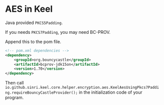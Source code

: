 # AES in Keel

Java provided `PKCS5Padding`.

If you needs `PKCS7Padding`, you may need BC-PROV.

Append this to the pom file.

````xml
<!-- pom.xml dependencies -->
<dependency>
    <groupId>org.bouncycastle</groupId>
    <artifactId>bcprov-jdk15on</artifactId>
    <version>1.70</version>
</dependency>
````

Then call `io.github.sinri.keel.core.helper.encryption.aes.KeelAesUsingPkcs7Padding.requireBouncyCastleProvider();`
in the initialization code of your program.